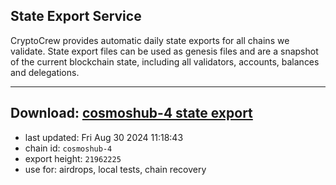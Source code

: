 ## State Export Service
CryptoCrew provides automatic daily state exports for all chains we validate. State export files can be used as genesis files and are a snapshot of the current blockchain state, including all validators, accounts, balances and delegations.

---
**Download: [cosmoshub-4 state export](https://dl-eu2.ccvalidators.com/SERVICE/cosmoshub/cosmoshub-4_export_21962225.json)**
---

- last updated: Fri Aug 30 2024 11:18:43
- chain id: `cosmoshub-4`
- export height: `21962225`
- use for: airdrops, local tests, chain recovery
